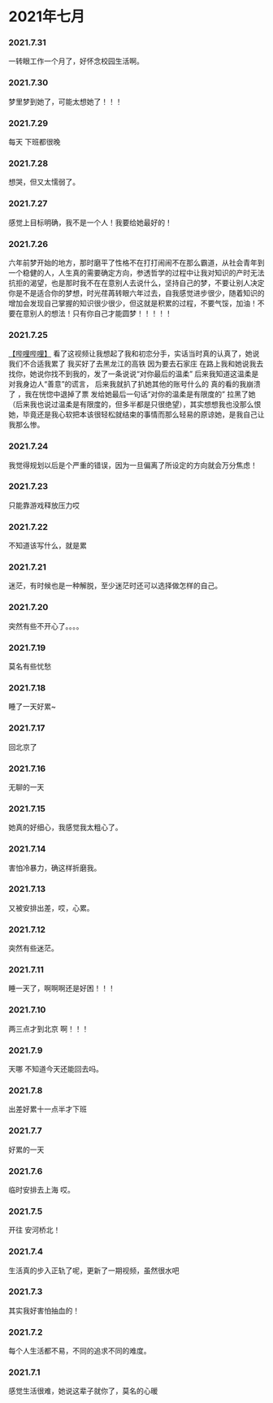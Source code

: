 # 2021年七月
### 2021.7.31
一转眼工作一个月了，好怀念校园生活啊。
### 2021.7.30
梦里梦到她了，可能太想她了！！！
### 2021.7.29
每天 下班都很晚 
### 2021.7.28
想哭，但又太懦弱了。
### 2021.7.27
感觉上目标明确，我不是一个人！我要给她最好的！
### 2021.7.26
六年前梦开始的地方，那时磨平了性格不在打打闹闹不在那么霸道，从社会青年到一个稳健的人，人生真的需要确定方向，参透哲学的过程中让我对知识的产时无法抗拒的渴望，也是那时我不在在意别人去说什么，坚持自己的梦，不要让别人决定你是不是适合你的梦想，时光荏苒转眼六年过去，自我感觉进步很少，随着知识的增加会发现自己掌握的知识很少很少，但这就是积累的过程，不要气馁，加油！不要在意别人的想法！只有你自己才能圆梦！！！！！
### 2021.7.25
[【哔哩哔哩】](https://www.bilibili.com/video/BV1Fq4y1x72D) 看了这视频让我想起了我和初恋分手，实话当时真的认真了，她说我们不合适我累了 我买好了去黑龙江的高铁 因为要去石家庄 在路上我和她说我去找你，她说你找不到我的，发了一条说说“对你最后的温柔” 后来我知道这温柔是对我身边人“善意”的谎言， 后来我就扒了扒她其他的账号什么的 真的看的我崩溃了 ，我在恍惚中退掉了票 发给她最后一句话“对你的温柔是有限度的” 拉黑了她  （后来我也说过温柔是有限度的，但多半都是只很绝望），其实想想我也没那么恨她，毕竟还是我心软把本该很轻松就结束的事情而那么轻易的原谅她，是我自己让我那么惨。
### 2021.7.24
我觉得规划以后是个严重的错误，因为一旦偏离了所设定的方向就会万分焦虑！
### 2021.7.23
只能靠游戏释放压力哎
### 2021.7.22
不知道该写什么，就是累
### 2021.7.21
迷茫，有时候也是一种解脱，至少迷茫时还可以选择做怎样的自己。
### 2021.7.20
突然有些不开心了。。。。
### 2021.7.19
莫名有些忧愁
### 2021.7.18
睡了一天好累~
### 2021.7.17
回北京了
### 2021.7.16
无聊的一天
### 2021.7.15
她真的好细心，我感觉我太粗心了。
### 2021.7.14
害怕冷暴力，确这样折磨我。
### 2021.7.13
又被安排出差，哎，心累。
### 2021.7.12
突然有些迷茫。
### 2021.7.11
睡一天了，啊啊啊还是好困！！！
### 2021.7.10
两三点才到北京 啊！！！
### 2021.7.9
天哪 不知道今天还能回去吗。
### 2021.7.8
出差好累十一点半才下班
### 2021.7.7
好累的一天
### 2021.7.6
临时安排去上海 哎。
### 2021.7.5
开往 安河桥北！
### 2021.7.4
生活真的步入正轨了呢，更新了一期视频，虽然很水吧
### 2021.7.3
其实我好害怕抽血的！
### 2021.7.2
每个人生活都不易，不同的追求不同的难度。
### 2021.7.1
感觉生活很难，她说这辈子就你了，莫名的心暖
